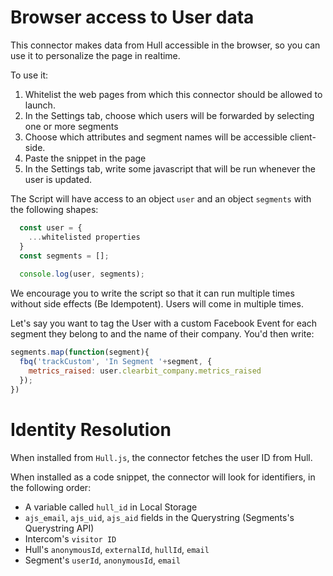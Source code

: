# Browser access to User data

This connector makes data from Hull accessible in the browser,
so you can use it to personalize the page in realtime.

To use it:

1. Whitelist the web pages from which this connector should be allowed to launch.
1. In the Settings tab, choose which users will be forwarded by selecting one or more segments
2. Choose which attributes and segment names will be accessible client-side.
3. Paste the snippet in the page
4. In the Settings tab, write some javascript that will be run whenever the user is updated.

The Script will have access to an object `user` and an object `segments` with the following shapes:

```javascript
  const user = {
    ...whitelisted properties
  }
  const segments = [];
  
  console.log(user, segments);
```


We encourage you to write the script so that it can run multiple times without side effects (Be Idempotent). Users will come in multiple times.

Let's say you want to tag the User with a custom Facebook Event for each segment they belong to and the name of their company.
You'd then write:

```js
segments.map(function(segment){
  fbq('trackCustom', 'In Segment '+segment, {
    metrics_raised: user.clearbit_company.metrics_raised
  });
})
```


# Identity Resolution

When installed from `Hull.js`, the connector fetches the user ID from Hull.

When installed as a code snippet, the connector will look for identifiers, in the following order:

- A variable called `hull_id` in Local Storage
- `ajs_email`, `ajs_uid`, `ajs_aid` fields in the Querystring (Segments's Querystring API)
- Intercom's `visitor ID`
- Hull's `anonymousId`, `externalId`, `hullId`, `email`
- Segment's `userId`, `anonymousId`, `email`
